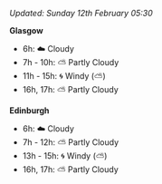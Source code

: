 *Updated: Sunday 12th February 05:30*

**Glasgow**

* 6h: :cloud: Cloudy
* 7h - 10h: :partly_sunny: Partly Cloudy
* 11h - 15h: :cyclone: Windy (:partly_sunny:)
* 16h, 17h: :partly_sunny: Partly Cloudy

**Edinburgh**

* 6h: :cloud: Cloudy
* 7h - 12h: :partly_sunny: Partly Cloudy
* 13h - 15h: :cyclone: Windy (:partly_sunny:)
* 16h, 17h: :partly_sunny: Partly Cloudy

